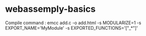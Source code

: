 # webassemply-basics
Compile command : emcc add.c -o add.html -s MODULARIZE=1 -s EXPORT_NAME='MyModule' -s EXPORTED_FUNCTIONS='["_*"]'
